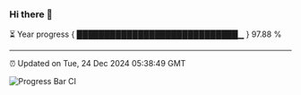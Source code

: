### Hi there 👋

⏳ Year progress { █████████████████████████████▁ } 97.88 %

---

⏰ Updated on Tue, 24 Dec 2024 05:38:49 GMT

![Progress Bar CI](https://github.com/IshwaranRudhara/GIT-ACTION/workflows/Progress%20Bar%20CI/badge.svg)
